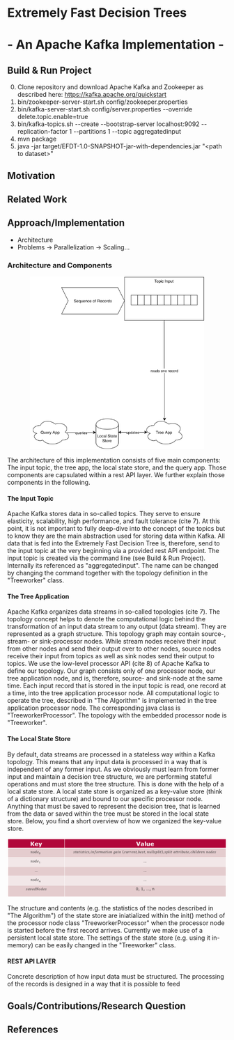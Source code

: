 # Extremely Fast Decision Trees 
# - An Apache Kafka Implementation -

## Build & Run Project
0. Clone repository and download Apache Kafka and Zookeeper as described here: https://kafka.apache.org/quickstart
1. bin/zookeeper-server-start.sh config/zookeeper.properties
2. bin/kafka-server-start.sh config/server.properties --override delete.topic.enable=true 
3. bin/kafka-topics.sh --create --bootstrap-server localhost:9092 --replication-factor 1 --partitions 1 --topic aggregatedinput
4. mvn package
5. java -jar target/EFDT-1.0-SNAPSHOT-jar-with-dependencies.jar "\<path to dataset\>"
## Motivation 

## Related Work

## Approach/Implementation
- Architecture
- Problems
-> Parallelization
-> Scaling...

### Architecture and Components
<p align="center">
<img src="https://github.com/NicolasBenjamin/KAFKA-EFDT/blob/master/readme_images/architecture.png" width="400"/>
</p>
The architecture of this implementation consists of five main components: The input topic, the tree app, the local state store, and the query app. Those components are capsulated within a rest API layer. We further explain those components in the following.

#### The Input Topic
Apache Kafka stores data in so-called topics.  They serve to ensure elasticity, scalability, high performance, and fault tolerance (cite 7). At this point, it is not important to fully deep-dive into the concept of the topics but to know they are the main abstraction used for storing data within Kafka. All data that is fed into the Extremely Fast Decision Tree is, therefore, send to the input topic at the very beginning via a provided rest API endpoint. The input topic is created via the command line (see Build & Run Project). Internally its referenced as "aggregatedinput". The name can be changed by changing the command together with the topology definition in the "Treeworker" class.

#### The Tree Application
Apache Kafka organizes data streams in so-called topologies (cite 7). The topology concept helps to denote the computational logic behind the transformation of an input data stream to any output (data stream). They are represented as a graph structure. This topology graph may contain source-, stream- or sink-processor nodes. While stream nodes receive their input from other nodes and send their output over to other nodes, source nodes receive their input from topics as well as sink nodes send their output to topics. We use the low-level processor API (cite 8) of Apache Kafka to define our topology. Our graph consists only of one processor node, our tree application node, and is, therefore, source- and sink-node at the same time. Each input record that is stored in the input topic is read, one record at a time, into the tree application processor node. All computational logic to operate the tree, described in "The Algorithm" is implemented in the tree application processor node. The corresponding java class is "TreeworkerProcessor". The topology with the embedded processor node is "Treeworker".

#### The Local State Store
By default, data streams are processed in a stateless way within a Kafka topology. This means that any input data is processed in a way that is independent of any former input. As we obviously must learn from former input and maintain a decision tree structure, we are performing stateful operations and must store the tree structure. This is done with the help of a local state store. A local state store is organized as a key-value store (think of a dictionary structure) and bound to our specific processor node. Anything that must be saved to represent the decision tree, that is learned from the data or saved within the tree must be stored in the local state store. Below, you find a short overview of how we organized the key-value store.
<p align="center">
<img src="https://github.com/NicolasBenjamin/KAFKA-EFDT/blob/master/readme_images/kv-store.png" width="700"/>
</p>
The structure and contents (e.g. the statistics of the nodes described in "The Algorithm") of the state store are iniatialized within the init() method of the processor node class "TreeworkerProcessor" when the processor node is started before the first record arrives.
Currently we make use of a persistent local state store. The settings of the state store (e.g. using it in-memory) can be easily changed in the "Treeworker" class.

#### REST API LAYER
Concrete description of how input data must be structured.
The processing of the records is designed in a way that it is possible to feed 



## Goals/Contributions/Research Question

## References

